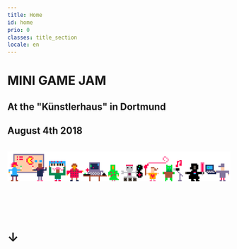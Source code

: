 ```yaml
---
title: Home
id: home
prio: 0
classes: title_section
locale: en
---
```


<div class="flyer">
	<h1>MINI GAME JAM</h1>
	<h2>At the "Künstlerhaus" in Dortmund</h2>
	<h2>August 4th 2018</h2>
	<br>
	<img src="/img/people.png" id="people" alt="Schmuckbild Menschen und Maschinen machen Spiele">
	<br>
	<br>
	<br>
	<br>
	<br>
	<h1>↓</h1>
</div>
